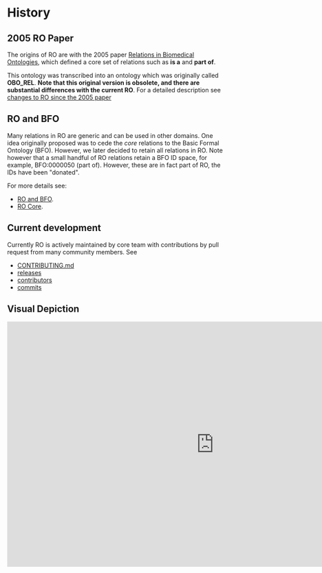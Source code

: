 # History

## 2005 RO Paper

The origins of RO are with the 2005 paper [Relations in Biomedical
Ontologies](https://genomebiology.biomedcentral.com/articles/10.1186/gb-2005-6-5-r46),
which defined a core set of relations such as **is a** and **part of**.

This ontology was transcribed into an ontology which was originally
called **OBO_REL**. **Note that this original version is obsolete, and
there are substantial differences with the current RO**. For a detailed description see [changes to RO since the 2005 paper](../changes-since-2005-paper)

## RO and BFO

Many relations in RO are generic and can be used in other domains. One
idea originally proposed was to cede the *core* relations to the Basic
Formal Ontology (BFO). However, we later decided to retain all
relations in RO. Note however that a small handful of RO relations
retain a BFO ID space, for example, BFO:0000050 (part of). However,
these are in fact part of RO, the IDs have been "donated".

For more details see:

 * [RO and BFO](../ro-and-bfo).
 * [RO Core](../ro-core).

## Current development

Currently RO is actively maintained by core team with contributions by pull request from many community members. See

 * [CONTRIBUTING.md](https://github.com/oborel/obo-relations/blob/master/CONTRIBUTING.md)
 * [releases](https://github.com/oborel/obo-relations/releases/)
 * [contributors](https://github.com/oborel/obo-relations/graphs/contributors)
 * [commits](https://github.com/oborel/obo-relations/commits/master)

## Visual Depiction


<iframe src="https://docs.google.com/presentation/d/e/2PACX-1vTtxkGff7DVy2D1iCMIgBvOVI0pDyQPhr6Rnf5vv_QVMtjN52ZmP7Dt02K2wa6ji7JS_vj0WW2fwgEI/embed?start=false&loop=false&delayms=3000" frameborder="0" width="960" height="569" allowfullscreen="true" mozallowfullscreen="true" webkitallowfullscreen="true"></iframe>

